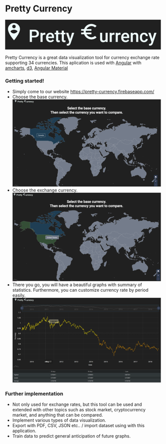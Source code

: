 # Pretty Currency

[![Pretty Currency](static/logo.PNG)](https://pretty-currency.firebaseapp.com/)

Pretty Currency is a great data visualization tool for currency exchange rate supporting 34 currencies. 
This aplication is used with [Angular](https://angular.io/) with [amcharts](https://www.amcharts.com/), [d3](https://d3js.org/), [Angular Material](https://material.angular.io/)


### Getting started!

  - Simply come to our website https://pretty-currency.firebaseapp.com/
  - Choose the base currency.
![pic1](static/pic1.PNG)
  - Choose the exchange currency.
![pic2](static/pic2.PNG)
  - There you go, you will have a beautiful graphs with summary of statistics. Furthermore, you can customize currency rate by period easily.
![pic3](static/pic3.PNG)

### Further implementation
  - Not only used for exchange rates, but this tool can be used and extended with other topics such as stock market, cryptocurrency market, and anything that can be compared.
  - Implement various types of data visualization. 
  - Export with PDF, CSV, JSON etc.. / import dataset using with this application.
  - Train data to predict general anticipation of future graphs.
